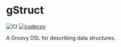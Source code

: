 # gStruct

![CI](https://github.com/ExFed/gstruct/workflows/CI/badge.svg) [![codecov](https://codecov.io/gh/ExFed/gstruct/branch/master/graph/badge.svg)](https://codecov.io/gh/ExFed/gstruct)

A Groovy DSL for describing data structures.
